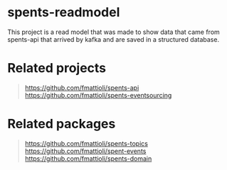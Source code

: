 # spents-readmodel
This project is a read model that was made to show data that came from spents-api that arrived by kafka and are saved in a structured database.

# Related projects
> https://github.com/fmattioli/spents-api <br/>
> https://github.com/fmattioli/spents-eventsourcing <br/>

# Related packages
> https://github.com/fmattioli/spents-topics <br/>
> https://github.com/fmattioli/spent-events <br/>
> https://github.com/fmattioli/spents-domain

